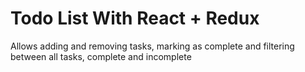 # Todo List With React + Redux

Allows adding and removing tasks, marking as complete and filtering between all tasks, complete and incomplete
